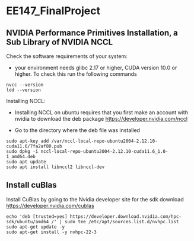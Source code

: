 # EE147_FinalProject


## NVIDIA Performance Primitives Installation, a Sub Library of NVIDIA NCCL
Check the software requirements of your system:
* your environment needs glibc 2.17 or higher, CUDA version 10.0 or higher. To check this run the following commands

```
nvcc --version
ldd --version
```

Installing NCCL:
* Installing NCCL on ubuntu requires that you first make an account with nvidia to download the deb package https://developer.nvidia.com/nccl

* Go to the directory where the deb file was installed

```
sudo apt-key add /var/nccl-local-repo-ubuntu2004-2.12.10-cuda11.6/7fa2af80.pub
sudo dpkg -i nccl-local-repo-ubuntu2004-2.12.10-cuda11.6_1.0-1_amd64.deb
sudo apt update
sudo apt install libnccl2 libnccl-dev
```
## Install cuBlas
Install CuBlas by going to the Nvidia developer site for the sdk download
https://developer.nvidia.com/cublas

```
echo 'deb [trusted=yes] https://developer.download.nvidia.com/hpc-sdk/ubuntu/amd64 /' | sudo tee /etc/apt/sources.list.d/nvhpc.list
sudo apt-get update -y
sudo apt-get install -y nvhpc-22-3
```
